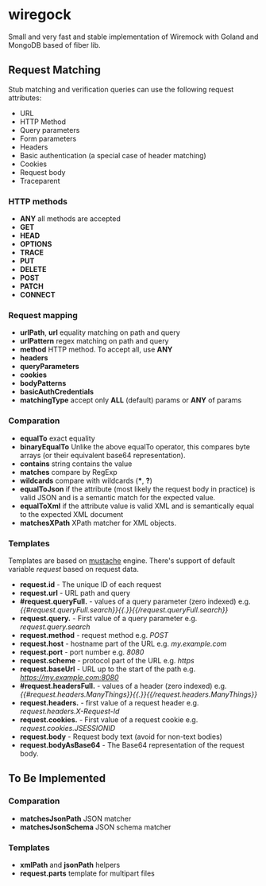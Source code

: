 # wiregock
Small and very fast and stable implementation of Wiremock with Goland and MongoDB based of fiber lib.

## Request Matching

Stub matching and verification queries can use the following request attributes:

* URL
* HTTP Method
* Query parameters
* Form parameters
* Headers
* Basic authentication (a special case of header matching)
* Cookies
* Request body
* Traceparent

### HTTP methods

* **ANY** all methods are accepted
* **GET**
* **HEAD**
* **OPTIONS**
* **TRACE**
* **PUT**
* **DELETE**
* **POST**
* **PATCH**
* **CONNECT**

### Request mapping

* **urlPath**, **url** equality matching on path and query 
* **urlPattern** regex matching on path and query
* **method** HTTP method. To accept all, use **ANY**
* **headers**
* **queryParameters**
* **cookies**
* **bodyPatterns**
* **basicAuthCredentials**
* **matchingType** accept only **ALL** (default) params or **ANY** of params

### Comparation

* **equalTo** exact equality
* **binaryEqualTo** Unlike the above equalTo operator, this compares byte arrays (or their equivalent base64 representation).
* **contains** string contains the value
* **matches** compare by RegExp
* **wildcards** compare with wildcards (**\***, **?**)
* **equalToJson** if the attribute (most likely the request body in practice) is valid JSON and is a semantic match for the expected value.
* **equalToXml** if the attribute value is valid XML and is semantically equal to the expected XML document
* **matchesXPath** XPath matcher for XML objects.

### Templates

Templates are based on [mustache](https://mustache.github.io/) engine. There's support of default variable *request* based on request data.

* **request.id** - The unique ID of each request
* **request.url** - URL path and query
* **#request.queryFull.<key>** - values of a query parameter (zero indexed) e.g. *{{#request.queryFull.search}}{{.}}{{/request.queryFull.search}}*
* **request.query.<key>** - First value of a query parameter e.g. *request.query.search*
* **request.method** - request method e.g. *POST*
* **request.host** - hostname part of the URL e.g. *my.example.com*
* **request.port** - port number e.g. *8080*
* **request.scheme** - protocol part of the URL e.g. *https*
* **request.baseUrl** - URL up to the start of the path e.g. *https://my.example.com:8080*
* **#request.headersFull.<key>** - values of a header (zero indexed) e.g. *{{#request.headers.ManyThings}}{{.}}{{/request.headers.ManyThings}}*
* **request.headers.<key>** - first value of a request header e.g. *request.headers.X-Request-Id*
* **request.cookies.<key>** - First value of a request cookie e.g. *request.cookies.JSESSIONID*
* **request.body** - Request body text (avoid for non-text bodies)
* **request.bodyAsBase64** - The Base64 representation of the request body.

## To Be Implemented

### Comparation

* **matchesJsonPath** JSON matcher
* **matchesJsonSchema** JSON schema matcher

### Templates
* **xmlPath** and **jsonPath** helpers
* **request.parts** template for multipart files